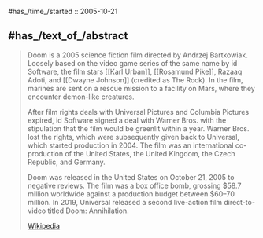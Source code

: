 

#has_/time_/started :: 2005-10-21 

## #has_/text_of_/abstract 

> Doom is a 2005 science fiction film directed by Andrzej Bartkowiak. 
> Loosely based on the video game series of the same name by id Software, 
> the film stars [[Karl Urban]], [[Rosamund Pike]], Razaaq Adoti, 
> and [[Dwayne Johnson]] (credited as The Rock). 
> In the film, marines are sent on a rescue mission to a facility on Mars, 
> where they encounter demon-like creatures.
>
> After film rights deals with Universal Pictures and Columbia Pictures expired, 
> id Software signed a deal with Warner Bros. 
> with the stipulation that the film would be greenlit within a year. 
> Warner Bros. lost the rights, which were subsequently given back to Universal, 
> which started production in 2004. 
> The film was an international co-production of the United States, 
> the United Kingdom, the Czech Republic, and Germany.
>
> Doom was released in the United States on October 21, 2005 to negative reviews. 
> The film was a box office bomb, 
> grossing $58.7 million worldwide against a production budget between $60–70 million. 
> In 2019, Universal released a second live-action film direct-to-video 
> titled Doom: Annihilation.
>
> [Wikipedia](https://en.wikipedia.org/wiki/Doom%20(film))





